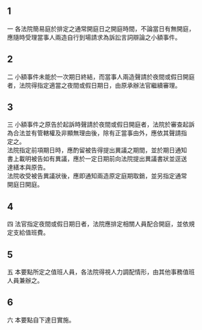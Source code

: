1
-
一  各法院簡易庭於排定之通常開庭日之開庭時間，不論當日有無開庭，  
    應隨時受理當事人兩造自行到場請求為訴訟言詞辯論之小額事件。

2
-
二  小額事件未能於一次期日終結，而當事人兩造聲請於夜間或假日開庭  
    者，法院得指定適當之夜間或假日期日，由原承辦法官繼續審理。

3
-
三  小額事件之原告於起訴時聲請於夜間或假日開庭者，法院於審查起訴  
    為合法並有管轄權及非顯無理由後，除有正當事由外，應依其聲請指  
    定之。  
    法院指定前項期日時，應酌留被告得提出異議之期間，並於期日通知  
    書上載明被告如有異議，應於一定日期前向法院提出異議書狀並逕送  
    達繕本與原告。  
    法院收受被告異議狀後，應即通知兩造原定庭期取銷，並另指定通常  
    開庭日開庭。

4
-
四  法官指定夜間或假日期日者，法院應排定相關人員配合開庭，並依規  
    定支給值班費。

5
-
五  本要點所定之值班人員，各法院得視人力調配情形，由其他事務值班  
    人員兼辦之。

6
-
六  本要點自下達日實施。

